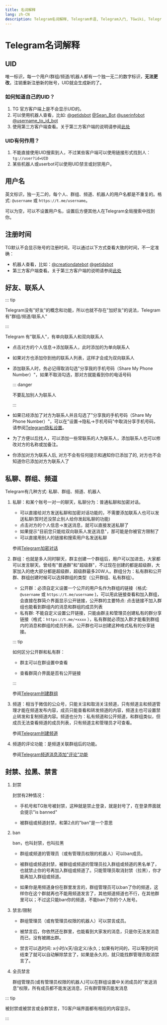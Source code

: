 ```yaml
---
title: 名词解释
lang: zh-CN
description: Telegram名词解释, Telegram术语, Telegram入门, TGwiki, Telegram知识库
---
```


# Telegram名词解释

## UID

唯一标识，每一个用户/群组/频道/机器人都有一个独一无二的数字标识，**无法更改**，注销重新注册新的账号，UID就会生成新的了。

### 如何知道自己的UID？

1. TG 官方客户端上是不会显示UID的。
2. 可以使用机器人查看，比如: [@getidsbot](https://t.me/getidsbot) [@Sean_Bot](https://t.me/Sean_Bot) [@userinfobot](https://t.me/userinfobot)[ @username_to_id_bot](https://t.me/username_to_id_bot)
3. 使用第三方客户端查看。关于第三方客户端的说明请参阅[此处](/tgwiki/thirdparty)

### UID有何作用？

1. 不能直接使用UID搜索到人，不过某些客户端可以使用链接形式找到人：`tg://user?id=UID`
2. 某些机器人或userbot可以使用UID禁言或封禁用户。

## 用户名

英文标识，独一无二的，每个人、群组、频道、机器人的用户名都是不重复的。格式: `@username` 或 `https://t.me/username`。

可以为空，可以不设置用户名，设置后方便其他人在Telegram全局搜索中找到你。

## 注册时间

TG默认不会显示账号的注册时间，可以通过以下方式查看大致的时间，不一定准确：

- 机器人查看，比如：[@creationdatebot](https://t.me/creationdatebot) [@getidsbot](https://t.me/getidsbot)
- 第三方客户端查看。关于第三方客户端的说明请参阅[此处](/tgwiki/thirdparty)

## 好友、联系人

::: tip

Telegram没有"好友"的概念和功能，所以也就不存在"加好友"的说法，Telegram 有"群组/频道/联系人"

:::

Telegram 有"联系人"，有单向联系人和双向联系人

* 点击对方的个人信息->添加联系人，此时添加的为单向联系人

* 如果对方也添加你到他的联系人列表，这样才会成为双向联系人

* 添加联系人时，务必记得取消勾选"分享我的手机号码（Share My Phone Number）"，如果不取消勾选，那对方就能看到你的电话号码

  ::: danger

  不要乱加别人为联系人

  :::

* 如果已经添加了对方为联系人并且勾选了"分享我的手机号码（Share My Phone Number）"，可以在"设置->隐私->手机号码"中取消分享手机号码，请参阅[Telegram隐私设置](/tgwiki/privacy)。
* 为了方便以后找人，可以添加一些常联系的人为联系人，添加联系人也可以修改对方的名称或加备注。
* 你添加对方为联系人后, 对方不会有任何提示和通知你已添加了的, 对方也不会知道你已添加对方为联系人了

## 私聊、群组、频道

Telegram有几种方式: 私聊、群组、频道、机器人

1. 私聊：和某个账号一对一的聊天，私聊分为：普通私聊和加密对话。

   * 可以直接给对方发送私聊和加密对话功能的，不需要添加联系人也可以发送私聊(暂时还没禁止别人给你发起私聊的功能)
   * 点击对方的个人信息->发送消息，就可以直接发送私聊了
   * 如果提示"目前您只能给双向联系人发送消息"，那可能是你被官方限制了
   * 可以直接用别人的链接和搜索用户名发送私聊

   参阅[Telegram加密对话](/tgwiki/encrypt)

2. 群组：也就是多人同时聊天，群主创建一个群组后，用户可以加进去，大家都可以发言聊天。曾经有"普通群"和"超级群"，不过现在创建的都是超级群，大家加入的绝大部分都是超级群，超级群最多20W人。群组分为：私有群和公开群、群组创建时候可以选择群组的类型（公开群组、私有群组）。

   - 公开群：必须自定义设置一个公开的用户名作为群组的链接（格式: `@username` 或 `https://t.me/username` )，可以用此链接查看和加入群组，会直接在群简介界面显示公开链接，公开群的主要特点: 点击链接不加入群组也能看到群组内的消息和群组的成员列表
   - 私有群: 不能自定义设置公开链接，只能由群主和管理员创建私有的群分享链接（格式：`https://t.me/+xxxx` ），私有群就必须加入群才能看到群组内的消息和群组的成员列表。公开群也可以创建这种格式私有的分享链接。

   ::: tip

   如何区分公开群和私有群：

   - 群主可以在群设置中查看

   - 查看群简介界面是否有公开链接

   :::

   参阅[Telegram创建群组](/tgwiki/creategroup)

3. 频道：相当于微信的公众号，只能关注和取消关注频道，只有频道主和频道管理才能在频道发布内容，成员只能查看和转发频道的内容，频道主也可设置禁止转发和复制频道内容。频道也分为：私有频道和公开频道，和群组类似，但成员无法查看频道的成员列表，只有频道主和管理员才可查看。

   参阅[Telegram创建频道](/tgwiki/createchannel)

4. 频道的评论功能：是频道关联群组后的功能。

   参阅[Telegram频道消息添加"评论"功能](/tgwiki/comment)

## 封禁、拉黑、禁言

1. 封禁

   封禁有2种情况：

   - 手机号和TG账号被封禁，这种就是禁止登录，就是封号了，在登录界面就会提示"is banned"

   - 被群组或频道封禁，和第2点的"ban"是一个意思

2. ban

   ban，也叫封禁，也叫拉黑

   - 群组或频道的管理员（或有管理员权限的机器人）可以ban成员。

   - 被群组或频道封禁，被群组或频道的管理员拉入群组或频道的黑名单了，也就禁止你的号再加入群组或频道了。只能管理员取消封禁（拉黑），你才能再加入群组或频道。

   - 如果你是用频道身份在群里发言的，群组管理员可以ban了你的频道，这样你在这个群就再也不能用频道发言了，其他频道频道也不行，在其他群里可以；不过这只能ban你的频道，不能ban了你的个人账号。

3. 禁言/限制

   - 群组管理员（或有管理员权限的机器人）可以禁言成员。

   - 被禁言后，你依然还在群里，也能看到大家发的消息，只是你无法发消息而已，没有被踢出群。

   - 禁言可以选时间: x小时/x天/自定义/永久；如果有时间的，可以等到时间结束了就可以自动解除禁言了，如果是永久的，就只能找群管理员取消禁言了。

4. 全员禁言

   群组管理员(或有管理员权限的机器人)可以在群组设置中关闭成员的"发送消息"权限，所有成员都不能发送消息，只有群管理员能发消息

::: tip

被封禁或被禁言或全群禁言，TG客户端界面都有相应的内容显示。

:::

